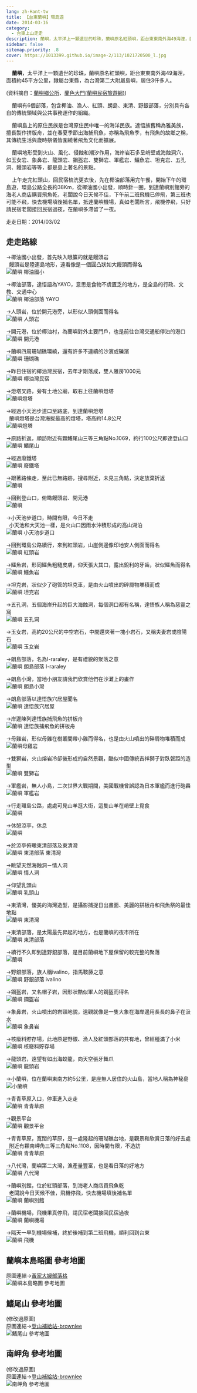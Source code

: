 ```yaml
---
lang: zh-Hant-tw
title: 【台東蘭嶼】環島遊
date: 2014-03-16
category: 
  - 台東上山走走
description: 蘭嶼，太平洋上一顆遺世的珍珠，蘭嶼原名紅頭嶼，距台東東南外海49海浬，面積約45平方公里，隸屬台東縣，為台灣第二大附屬島嶼，居住3仟多人。蘭嶼有6個部落，包含椰油、漁人、紅頭、朗島、東清、野銀部落，分別具有各自的傳統領域與公共事務運作的組織。 蘭嶼島上的原住民族是台灣原住民中唯一的海洋民族。達悟族舊稱為雅美族，擅長製作拼版舟，並在春夏季節出海捕飛魚，亦稱為飛魚季，有飛魚的故鄉之稱，其傳統生活與歲時祭儀皆圍繞著飛魚文化而擴展。
sidebar: false
sitemap.priority: .8
cover: https://1013399.github.io/image-2/113/1021720500_l.jpg
---
```


    **蘭嶼**，太平洋上一顆遺世的珍珠，蘭嶼原名紅頭嶼，距台東東南外海49海浬，面積約45平方公里，隸屬台東縣，為台灣第二大附屬島嶼，居住3仟多人。

(資料摘自：[蘭嶼鄉公所](http://lanyu.taitung.gov.tw/tour1-2.html)、[蘭色大門(蘭嶼民宿旅遊網)](http://travel.lanyu.info/))  

    蘭嶼有6個部落，包含椰油、漁人、紅頭、朗島、東清、野銀部落，分別具有各自的傳統領域與公共事務運作的組織。  

    蘭嶼島上的原住民族是台灣原住民中唯一的海洋民族。達悟族舊稱為雅美族，擅長製作拼版舟，並在春夏季節出海捕飛魚，亦稱為飛魚季，有飛魚的故鄉之稱，其傳統生活與歲時祭儀皆圍繞著飛魚文化而擴展。  

    蘭嶼地形受到火山、風化、侵蝕和潮汐作用，海岸岩石多呈峭壁或海蝕洞穴，如玉女岩、象鼻岩、龍頭岩、鋼盔岩、雙獅岩、軍艦岩、鱷魚岩、坦克岩、五孔洞、饅頭岩等等，都是島上著名的景點。  

    上午走完紅頭山，回民宿梳洗更衣後，先在椰油部落用完午餐，開始下午的環島遊，環島公路全長約38Km，從椰油國小出發，順時針一圈，到達蘭嶼別館旁的海老人商店購買飛魚乾，老闆說今日天候不佳，下午前二班飛機已停飛，第三班也可能不飛，快去機場填後補名單，抵達蘭嶼機場，真如老闆所言，飛機停飛，只好請民宿老闆接回民宿過夜，在蘭嶼多滯留了一夜。

走走日期：2014/03/02

## 走走路線
→椰油國小出發，首先映入眼簾的就是饅頭岩  
  饅頭岩是陸連島地形，遠看像是一個圓凸狀如大饅頭而得名  
![蘭嶼 椰油國小](https://1013399.github.io/image-2/113/1021720435_l.jpg)

→椰油部落，達悟語為YAYO，意思是食物不虞匱乏的地方，是全島的行政、文教、交通中心  
![蘭嶼 椰油部落 YAYO](https://1013399.github.io/image-2/113/1021720442_l.jpg)

→人頭岩，位於開元港旁，以形似人頭側面而得名  
![蘭嶼 人頭岩](https://1013399.github.io/image-2/113/1021720446_l.jpg)

→開元港，位於椰油村，為蘭嶼對外主要門戶，也是前往台灣交通船停泊的港口  
![蘭嶼 開元港](https://1013399.github.io/image-2/113/1021720455_l.jpg)

→蘭嶼四周珊瑚礁環繞，還有許多不連續的沙濱或礫濱  
![蘭嶼 珊瑚礁](https://1013399.github.io/image-2/113/1021720460_l.jpg)

→昨日住宿的椰油灣民宿，去年才剛落成，雙人雅房1000元  
![蘭嶼 椰油灣民宿](https://1013399.github.io/image-2/113/1021720463_l.jpg)

→燈塔叉路，旁有土地公廟，取右上往蘭嶼燈塔  
![蘭嶼燈塔](https://1013399.github.io/image-2/113/1021720465_l.jpg)

→經過小天池步道口至路底，到達蘭嶼燈塔  
  蘭嶼燈塔是台灣海拔最高的燈塔，塔高約14.8公尺  
![蘭嶼燈塔](https://1013399.github.io/image-2/113/1021720478_l.jpg)

→原路折返，順訪附近有顆鰭尾山三等三角點No.1069，約行100公尺即達登山口  
![蘭嶼 鰭尾山](https://1013399.github.io/image-2/113/1021720486_l.jpg)

→經過廢鐵塔  
![蘭嶼 廢鐵塔](https://1013399.github.io/image-2/113/1021720490_l.jpg)

→跟著路條走，至此已無路跡，搜尋附近，未見三角點，決定放棄折返  
![蘭嶼](https://1013399.github.io/image-2/113/1021720496_l.jpg)

→回到登山口，俯瞰饅頭岩、開元港  
![蘭嶼](https://1013399.github.io/image-2/113/1021720500_l.jpg)

→小天池步道口，時間有限，今日不走  
  小天池和大天池一樣，是火山口因雨水沖積形成的高山湖泊  
![蘭嶼 小天池步道口](https://1013399.github.io/image-2/113/1021720506_l.jpg)

→回到環島公路續行，來到紅頭岩，山崖側邊像印地安人側面而得名  
![蘭嶼 紅頭岩](https://1013399.github.io/image-2/113/1021720508_l.jpg)

→鱷魚岩，形同鱷魚粗糙皮膚，仰天張大其口，露出銳利的牙齒，狀似鱷魚而得名  
![蘭嶼 鱷魚岩](https://1013399.github.io/image-2/113/1021720513_l.jpg)

→坦克岩，狀似少了砲管的坦克車，是由火山噴出的碎屑物堆積而成  
![蘭嶼 坦克岩](https://1013399.github.io/image-2/113/1021720515_l.jpg)

→五孔洞，五個海岸升起的巨大海蝕洞，每個洞口都有名稱，達悟族人稱為惡靈之窩  
![蘭嶼 五孔洞](https://1013399.github.io/image-2/113/1021720525_l.jpg)

→玉女岩，高約20公尺的中空岩石，中間還夾著一塊小岩石，又稱夫妻岩或陰陽石  
![蘭嶼 玉女岩](https://1013399.github.io/image-2/113/1021720528_l.jpg)

→朗島部落，名為I-raraley，是有禮貌的聚落之意  
![蘭嶼 朗島部落 I-raraley](https://1013399.github.io/image-2/113/1021720533_l.jpg)

→朗島小灣，當地小朋友請我們欣賞他們在沙灘上的畫作  
![蘭嶼 朗島小灣](https://1013399.github.io/image-2/113/1021720538_l.jpg)

→朗島部落以達悟族穴居屋聞名  
![蘭嶼 達悟族穴居屋](https://1013399.github.io/image-2/113/1021720544_l.jpg)

→岸邊陳列達悟族捕飛魚的拼板舟  
![蘭嶼 達悟族捕飛魚的拼板舟](https://1013399.github.io/image-2/113/1021720547_l.jpg)

→母雞岩，形似母雞在樹叢間帶小雞而得名，也是由火山噴出的碎屑物堆積而成  
![蘭嶼母雞岩](https://1013399.github.io/image-2/113/1021720552_l.jpg)

→雙獅岩，火山熔岩冷卻後形成的自然景觀，酷似中國傳統吉祥獅子對臥磐距的造型  
![蘭嶼 雙獅岩](https://1013399.github.io/image-2/113/1021720556_l.jpg)

→軍艦岩，無人小島，二次世界大戰期間，美國戰機曾誤認為日本軍艦而進行砲轟  
![蘭嶼 軍艦岩](https://1013399.github.io/image-2/113/1021720559_l.jpg)

→行走環島公路，處處可見山羊逛大街，這隻山羊在峭壁上覓食  
![蘭嶼](https://1013399.github.io/image-2/113/1021720572_l.jpg)

→休憩涼亭，休息  
![蘭嶼](https://1013399.github.io/image-2/113/1021720576_l.jpg)

→於涼亭俯瞰東清部落及東清灣  
![蘭嶼 東清部落 東清灣](https://1013399.github.io/image-2/113/1021720580_l.jpg)

→眺望天然海蝕洞－情人洞  
![蘭嶼 情人洞](https://1013399.github.io/image-2/113/1021720582_l.jpg)

→仰望乳頭山  
![蘭嶼 乳頭山](https://1013399.github.io/image-2/113/1021720592_l.jpg)

→東清灣，優美的海灣造型，是攝影捕捉日出畫面、美麗的拼板舟和飛魚祭的最佳地點  
![蘭嶼 東清灣](https://1013399.github.io/image-2/113/1021720605_l.jpg)

→東清部落，是太陽最先昇起的地方，也是蘭嶼的夜市所在  
![蘭嶼 東清部落](https://1013399.github.io/image-2/113/1021720612_l.jpg)

→續行不久即到達野銀部落，是目前蘭嶼地下屋保留的較完整的聚落  
![蘭嶼](https://1013399.github.io/image-2/113/1021720618_l.jpg)

→野銀部落，族人稱ivalino，指馬鞍藤之意  
![蘭嶼 野銀部落 ivalino](https://1013399.github.io/image-2/113/1021720622_l.jpg)

→鋼盔岩，又名帽子岩，因形狀酷似軍人的鋼盔而得名  
![蘭嶼 鋼盔岩](https://1013399.github.io/image-2/113/1021720623_l.jpg)

→象鼻岩，火山噴出的岩頸地貌，遠觀就像是一隻大象在海岸邊用長長的鼻子在汲水  
![蘭嶼 象鼻岩](https://1013399.github.io/image-2/113/1021720629_l.jpg)

→核廢料貯存場，此地原是野銀、漁人及紅頭部落的共有地，曾經種滿了小米  
![蘭嶼 核廢料貯存場](https://1013399.github.io/image-2/113/1021720642_l.jpg)

→龍頭岩，遠望有如出海蛟龍，向天空張牙舞爪  
![蘭嶼 龍頭岩](https://1013399.github.io/image-2/113/1021720650_l.jpg)

→小蘭嶼，位在蘭嶼東南方約5公里，是座無人居住的火山島，當地人稱為神秘島  
![小蘭嶼](https://1013399.github.io/image-2/113/1021720656_l.jpg)

→青青草原入口，停車進入走走  
![蘭嶼 青青草原](https://1013399.github.io/image-2/113/1021720664_l.jpg)

→觀景平台  
![蘭嶼 觀景平台](https://1013399.github.io/image-2/113/1021720673_l.jpg)

→青青草原，寬闊的草原，是一處隆起的珊瑚礁台地，是觀景和欣賞日落的好去處  
  附近有顆南岬角三等三角點No.1108，因時間有限，不造訪  
![蘭嶼 青青草原](https://1013399.github.io/image-2/113/1021720676_l.jpg)

→八代灣，蘭嶼第二大灣，漁產量豐富，也是看日落的好地方  
![蘭嶼 八代灣](https://1013399.github.io/image-2/113/1021720680_l.jpg)

→蘭嶼別館，位於紅頭部落，到海老人商店買飛魚乾  
  老闆說今日天候不佳，飛機停飛，快去機場填後補名單  
![蘭嶼 蘭嶼別館](https://1013399.github.io/image-2/113/1021720686_l.jpg)

→蘭嶼機場，飛機果真停飛，請民宿老闆接回民宿過夜  
![蘭嶼 蘭嶼機場](https://1013399.github.io/image-2/113/1021720690_l.jpg)

→隔天一早到機場候補，終於後補到第二班飛機，順利回到台東  
![蘭嶼 飛機](https://1013399.github.io/image-2/113/1021720704_l.jpg)

## 蘭嶼本島略圖 參考地圖  
原圖連結→[黃家大嫂部落格](http://blog.xuite.net/lin6151/blog/166578765)  
![蘭嶼本島略圖 參考地圖](https://1013399.github.io/image-2/113/1021720813_l.jpg)

## 鰭尾山 參考地圖
(修改過原圖)  
原圖連結→[登山補給站-brownlee](http://www.keepon.com.tw/DiscussLoad.aspx?code=314B5CF9AEC3A19113F6CAA6F539A66291530486D0FDB682)  
![鰭尾山 參考地圖](https://1013399.github.io/image-2/113/1021720822_l.jpg)

## 南岬角 參考地圖
(修改過原圖)  
原圖連結→[登山補給站-brownlee](http://www.keepon.com.tw/DiscussLoad.aspx?code=314B5CF9AEC3A19113F6CAA6F539A66263A336825A018600)  
![南岬角 參考地圖](https://1013399.github.io/image-2/113/1021720824_l.jpg)